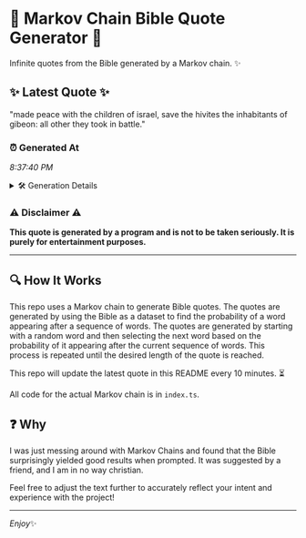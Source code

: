 # 📖 Markov Chain Bible Quote Generator 📖

Infinite quotes from the Bible generated by a Markov chain. ✨

## ✨ Latest Quote ✨
"made peace with the children of israel, save the hivites the inhabitants of gibeon: all other they took in battle."

### ⏰ Generated At
*8:37:40 PM*

<details>
    <summary>🛠️ Generation Details</summary>
    <p>
        <strong>🌱 Seed:</strong> made<br>
        <strong>🔄 Iterations:</strong> 19<br>
        <strong>📜 Context History:</strong><br>[ made ]: peace<br>[ made, peace ]: with<br>[ made, peace, with ]: the<br>[ made, peace, with, the ]: children<br>[ made, peace, with, the, children ]: of<br>[ made, peace, with, the, children, of ]: israel,<br>[ peace, with, the, children, of, israel, ]: save<br>[ with, the, children, of, israel,, save ]: the<br>[ the, children, of, israel,, save, the ]: hivites<br>[ children, of, israel,, save, the, hivites ]: the<br>[ of, israel,, save, the, hivites, the ]: inhabitants<br>[ israel,, save, the, hivites, the, inhabitants ]: of<br>[ save, the, hivites, the, inhabitants, of ]: gibeon:<br>[ the, hivites, the, inhabitants, of, gibeon: ]: all<br>[ hivites, the, inhabitants, of, gibeon:, all ]: other<br>[ the, inhabitants, of, gibeon:, all, other ]: they<br>[ inhabitants, of, gibeon:, all, other, they ]: took<br>[ of, gibeon:, all, other, they, took ]: in<br>[ gibeon:, all, other, they, took, in ]: battle.<br>
    </p>
</details>

### ⚠️ Disclaimer ⚠️
**This quote is generated by a program and is not to be taken seriously. It is purely for entertainment purposes.**

---

## 🔍 How It Works

This repo uses a Markov chain to generate Bible quotes. The quotes are generated by using the Bible as a dataset to find the probability of a word appearing after a sequence of words. The quotes are generated by starting with a random word and then selecting the next word based on the probability of it appearing after the current sequence of words. This process is repeated until the desired length of the quote is reached.

This repo will update the latest quote in this README every 10 minutes. ⏳

All code for the actual Markov chain is in `index.ts`.

## ❓ Why

I was just messing around with Markov Chains and found that the Bible surprisingly yielded good results when prompted. 
It was suggested by a friend, and I am in no way christian.

Feel free to adjust the text further to accurately reflect your intent and experience with the project!

---

*Enjoy*✨
